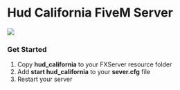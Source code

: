


# Hud California FiveM Server

![](https://img001.prntscr.com/file/img001/1_9cS7T4SWCbfyn-tKG5lg.png)

### Get Started
1) Copy **hud_california** to your FXServer resource folder
2) Add **start hud_california** to your **sever.cfg** file
3) Restart your server
